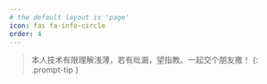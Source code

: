 ```yaml
---
# the default layout is 'page'
icon: fas fa-info-circle
order: 4
---
```


> 本人技术有限理解浅薄，若有纰漏，望指教。一起交个朋友撒！
{: .prompt-tip }
